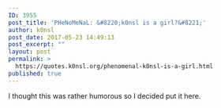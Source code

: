 ```yaml
---
ID: 3955
post_title: 'PHeNoMeNaL: &#8220;k0nsl is a girl?&#8221;'
author: k0nsl
post_date: 2017-05-23 14:49:13
post_excerpt: ""
layout: post
permalink: >
  https://quotes.k0nsl.org/phenomenal-k0nsl-is-a-girl.html
published: true
---
```

I thought this was rather humorous so I decided put it here. <img class='wpml_ico' alt='' src='https://quotes.k0nsl.org/wp-content/plugins/wp-monalisa/icons/lol.gif' />